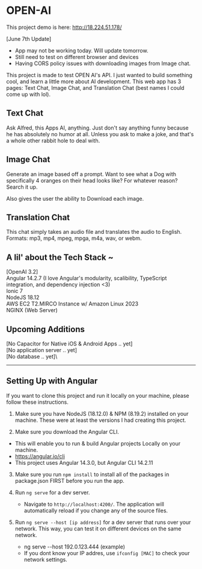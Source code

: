 # OPEN-AI
This project demo is here: http://18.224.51.178/

[June 7th Update]
* App may not be working today. Will update tomorrow.
* Still need to test on different browser and devices
* Having CORS policy issues with downloading images from Image chat.

This project is made to test OPEN AI's API. I just wanted to build something cool, and learn a little more about AI development. This web app has 3 pages: Text Chat, Image Chat, and Translation Chat (best names I could come up with lol).

## Text Chat
Ask Alfred, this Apps AI, anything. Just don't say anything funny because he has absolutely no humor at all. Unless you ask to make a joke, and that's a whole other rabbit hole to deal with.

## Image Chat
Generate an image based off a prompt. Want to see what a Dog with specifically 4 oranges on their head looks like? For whatever reason? Search it up.

Also gives the user the ability to Download each image.

## Translation Chat
This chat simply takes an audio file and translates the audio to English.
Formats: mp3, mp4, mpeg, mpga, m4a, wav, or webm.

## A lil' about the Tech Stack ~
[OpenAI 3.2]\
Angular 14.2.7 (I love Angular's modularity, scalibility, TypeScript integration, and dependency injection <3)\
Ionic 7\
NodeJS 18.12\
AWS EC2 T2.MIRCO Instance w/ Amazon Linux 2023\
NGINX (Web Server)

## Upcoming Additions
[No Capacitor for Native iOS & Android Apps .. yet]\
[No application server .. yet]\
[No database .. yet]\

------------

## Setting Up with Angular

If you want to clone this project and run it locally on your machine, please follow these instructions.

1) Make sure you have NodeJS (18.12.0) & NPM (8.19.2) installed on your machine. These were at least the versions I had creating this project.

2) Make sure you download the Angular CLI.
* This will enable you to run & build Angular projects Locally on your machine.
* https://angular.io/cli
* This project uses Angular 14.3.0, but Angular CLI 14.2.11

3) Make sure you run `npm install` to install all of the packages in package.json FIRST before you run the app.

4) Run `ng serve` for a dev server. 
    * Navigate to `http://localhost:4200/`. The application will automatically reload if you change any of the source files.

5) Run `ng serve --host [ip address]` for a dev server that runs over your network. This way, you can test it on different devices on the same network.
    * ng serve --host 192.0.123.444 (example)
    * If you dont know your IP addres, use `ifconfig [MAC]` to check your network settings.


